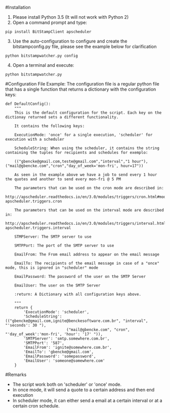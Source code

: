 
#Installation

1. Please install Python 3.5 (It will not work with Python 2)
2. Open a command prompt and type:
~~~~
pip install BitStampClient apscheduler
~~~~
3. Use the auto-configuration to configure and create the bitstampconfig.py file, please see the example below for clarification 
~~~~
python bitstampwatcher.py config
~~~~
4. Open a terminal and execute:
~~~~
python bitstampwatcher.py
~~~~

#Configuration File Example:
The configuration file is a regular python file that has a single function that returns a dictionary with the configuration keys:
~~~~
def DefaultConfig():
    """
    This is the default configuration for the script. Each key on the dictionay returned sets a different functionality.

    It contains the following keys:

    ExecutionMode: 'once' for a single execution, 'scheduler' for execution with a scheduler

    ScheduleString: When using the scheduler, it contains the string containing the tuples for recipients and schedules for exemplo:

    (("gbencke@gmail.com,teste@gmail.com","interval","1 hour"),("mail@gbencke.com","cron","day_of_week='mon-fri', hour=17"))

    As seen in the example above we have a job to send every 1 hour the quotes and another to send every mon-fri @ 5 PM

    The parameters that can be used on the cron mode are described in:
    http://apscheduler.readthedocs.io/en/3.0/modules/triggers/cron.html#module-apscheduler.triggers.cron

    The parameters that can be used on the interval mode are described in:
    http://apscheduler.readthedocs.io/en/3.0/modules/triggers/interval.html#module-apscheduler.triggers.interval

    STMPServer: The SMTP server to use

    SMTPPort: The port of the SMTP server to use

    EmailFrom: The From email address to appear on the email message

    EmailTo: The recipients of the email message in case of a "once" mode, this is ignored in "scheduler" mode

    EmailPassword: The password of the user on the SMTP Server

    EmailUser: The user on the SMTP Server

    :return: A Dictionary with all configuration keys above.

    """
    return {
        'ExecutionMode': 'scheduler',
        'ScheduleString': (("gbencke@gmail.com,ignite@benckesoftware.com.br", "interval", "'seconds': 30 "),
                           ("mail@gbencke.com", "cron", "'day_of_week':'mon-fri', 'hour': '17' ")),
        'SMTPServer': 'smtp.somewhere.com.br',
        'SMTPPort': '587',
        'EmailFrom': 'ignite@somewhere.com.br',
        'EmailTo': 'gbencke@gmail.com',
        'EmailPassword': 'somepassword',
        'EmailUser': 'someone@somewhere.com'
    }
~~~~

#Remarks
* The script work both on 'scheduler' or 'once' mode.
* In once mode, it will send a quote to a certain address and then end execution
* In scheduler mode, it can either send a email at a certain interval or at a certain cron schedule.
